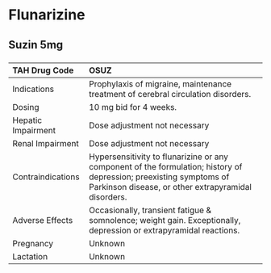 # Flunarizine

## Suzin 5mg

##### 

| TAH Drug Code      | OSUZ                                                                                                                                                                      |
|:-------------------|:--------------------------------------------------------------------------------------------------------------------------------------------------------------------------|
| Indications        | Prophylaxis of migraine, maintenance treatment of cerebral circulation disorders.                                                                                         |
| Dosing             | 10 mg bid for 4 weeks.                                                                                                                                                    |
| Hepatic Impairment | Dose adjustment not necessary                                                                                                                                             |
| Renal Impairment   | Dose adjustment not necessary                                                                                                                                             |
| Contraindications  | Hypersensitivity to flunarizine or any component of the formulation; history of depression; preexisting symptoms of Parkinson disease, or other extrapyramidal disorders. |
| Adverse Effects    | Occasionally, transient fatigue & somnolence; weight gain. Exceptionally, depression or extrapyramidal reactions.                                                         |
| Pregnancy          | Unknown                                                                                                                                                                   |
| Lactation          | Unknown                                                                                                                                                                   |

